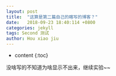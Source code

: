 ```yaml
---
layout: post
title:  "这算是第二篇自己的瞎写的博客？"
date:   2018-09-23 18:40:114 +0800
categories: jekyll
tags: Second 测试
author: Hou xiao jiu
---
```


* content
{:toc}



没啥写的不知道为啥显示不出来，继续实验~~